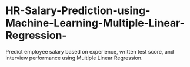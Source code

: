 # HR-Salary-Prediction-using-Machine-Learning-Multiple-Linear-Regression-
Predict employee salary based on experience, written test score, and interview performance using Multiple Linear Regression.
